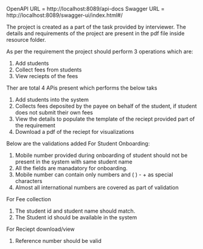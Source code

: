 OpenAPI URL = http://localhost:8089/api-docs
Swagger URL = http://localhost:8089/swagger-ui/index.html#/

The project is created as a part of the task provided by interviewer. The details and requirements of the project are present in the pdf file inside resource folder.

As per the requirement the project should perform 3 operations which are:
1. Add students
2. Collect fees from students
3. View reciepts of the fees

Ther are total 4 APis present which performs the below taks
1. Add students into the system
2. Collects fees deposited by the payee on behalf of the student, if student does not submit their own fees
3. View the details to populate the template of the reciept provided part of the requirement
4. Download a pdf of the reciept for visualizations

Below are the validations added
For Student Onboarding:
1. Mobile number provided during onboarding of student should not be present in the system with same student name
2. All the fields are manadatory for onboarding.
3. Mobile number can contain only numbers and ( ) - + as special characters
4. Almost all international numbers are covered as part of validation

For Fee collection
1. The student id and student name should match.
2. The Student id should be available in the system

For Reciept download/view
1. Reference number should be valid

